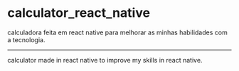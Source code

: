 # calculator_react_native
calculadora feita em react native para melhorar as minhas habilidades com a tecnologia.
<hr>
calculator made in react native to improve my skills in react native.
